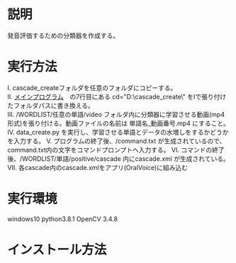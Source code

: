 # 説明
発音評価するための分類器を作成する。<br>

# 実行方法
Ⅰ. cascade_createフォルダを任意のフォルダにコピーする。<br>
Ⅱ. [メインプログラム](/data_create.py)　の7行目にある cd="D:\\cascade_create\\" をⅠで張り付けたフォルダパスに書き換える。<br>
Ⅲ. /WORDLIST/任意の単語/video フォルダ内に分類器に学習させる動画(mp4形式)を張り付ける。動画ファイルの名前は 単語名_動画番号.mp4 にすること。
Ⅳ. data_create.py を実行し、学習させる単語とデータの水増しをするかどうかを入力する。
Ⅴ. プログラムの終了後、/command.txt が生成されているので、command.txt内の文字をコマンドプロンプトへ入力する。
Ⅵ. コマンドの終了後、/WORDLIST/単語/positive/cascade 内にcascade.xml が生成されている。
Ⅶ. 各cascade内のcascade.xmlをアプリ(OralVoice)に組み込む

# 実行環境
windows10
python3.8.1
OpenCV 3.4.8

# インストール方法
